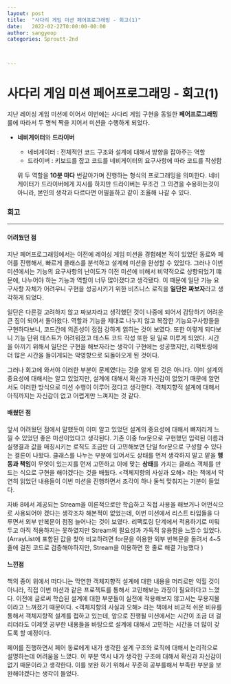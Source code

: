 ```yaml
---
layout: post
title:  "사다리 게임 미션 페어프로그래밍 - 회고(1)"
date:   2022-02-22T0:00:00-00:00
author: sangyeop
categories: Sproutt-2nd



---
```




# 사다리 게임 미션 페어프로그래밍 - 회고(1)

지난 레이싱 게임 미션에 이어서 이번에는 사다리 게임 구현을 동일한 **페어프로그래밍** 룰에 따라서 두 명씩 짝을 지어서 미션을 수행하게 되었다. 

- **네비게이터**와 **드라이버**

  - 네비게이터 : 전체적인 코드 구조와 설계에 대해서 방향을 잡아주는 역할
  - 드라이버 : 키보드를 잡고 코드를 네비게이터의 요구사항에 따라 코드를 작성함

  위 두 역할을 **10분 마다** 번갈아가며 진행하는 형식의 프로그래밍을 의미한다. 네비게이터가 드라이버에게 지시를 하지만 드라이버는 무조건 그 의견을 수용하는것이 아니라, 본인의 생각과 다르다면 어필을하고 같이 조율해 나갈 수 있다.

### 회고

------

#### 어려웠던 점

지난 페어프로그래밍에서는 이전에 레이싱 게임 미션을 경험해본 적이 있었던 동료와 페어를 진행해서, 빠르게 클래스를 분석하고 설계해 미션을 완성할 수 있었다. 그러나 이번 미션에서는 기능의 요구사항의 난이도가 이전 미션에 비해서 비약적으로 상향되었기 떄문에, 나누어야 하는 기능과 역할이 너무 많아졌다고 생각됐다. 이 때문에 일단 기능 요구사항 자체가 어려우니 구현을 성공시키기 위한 비즈니스 로직을 **일단은** **짜보자**라고 생각하게 되었다.

일단은 다른걸 고려하지 않고 짜보자라고 생각했던 것이 나중에 되어서 감당하기 어려운 큰 짐이 되어서 돌아왔다. 역할과 기능을 제대로  나누지 않고 복잡한 기능요구사항들을 구현하다보니, 코드간에 의존성이 점점 강하게 얽히는 것이 보였다. 또한 이렇게 되다보니 기능 단위 테스트가 어려워졌고 테스트 코드 작성 또한 뒷 일로 미루게 되었다. 시간을 아끼기 위해서 일단은 구현을 해보자라는 생각이 구현에는 성공했지만, 리팩토링에 더 많은 시간을 들이게되는 악영향으로 되돌아오게 된 것이다.

그러나 회고에 와서야 이러한 부분이 문제였다는 것을 알게 된 것은 아니다. 이미 설계의 중요성에 대해서는 알고 있었지만, 설계에 대해서 확신과 자신감이 없었기 때문에 알면서도 이러한 방식으로 미션 수행이 이루어 졌다고 생각한다. 객체지향적 설계에 대해서 아직까지는 자신감이 없고 어렵게만 느껴지는 것 같다.

#### 배웠던 점

앞서 어려웠던 점에서 말했듯이 이미 알고 있었던 설계의 중요성에 대해서 뼈저리게 느낄 수 있었던 좋은 미션이었다고 생각된다. 기존 이중 for문으로 구현했던 입력된 이름과 실행결과 값을 매칭시키는 로직도 조금만 더 고민해보면 단일 for문으로 구성할 수 있다는 결론이 나왔다. 클래스를 나누는 부분에 있어서도 상태를 먼저 생각하지 말고 맡을 **행동과 책임**이 무엇이 있는지를 먼저 고민하고 이에 맞는 **상태**를 가지는 클래스 객체를 만드는 식으로 구현을 해야겠다는 것을 배웠다. <객체지향의 사실과 오해> 라는 책에서 막연히 읽었던 내용들이 이번 미션을 진행하면서 조각이 하나 둘씩 맞춰지는 기분이 들었다.

자바 8에서 제공되는 Stream을 이론적으로만 학습하고 직접 사용을 해보거나 어떤식으로 사용되어야 겠다는 생각조차 해본적이 없었는데, 이번 미션에서 리스트 타입들을 다루면서 외부 반복문이 점점 늘어나는 것이 보였다. 리팩토링 단계에서 적용하기로 미뤄두고 아직 적용하지는 못하였지만 Stream의 필요성과 가독적 유용함을 느낄수 있었다. (ArrayList에 포함된 값을 찾아 비교하려면 for문을 이용한 외부 반복문을 돌려서 4~5줄에 걸친 코드로 검증해야하지만, Stream을 이용하면 한 줄로 해결 가능했다 )

#### 느낀점

책의 종이 위에서 떠다니는 막연한 객체지향적 설계에 대한 내용을 머리로만 익힐 것이 아니라, 직접 이번 미션과 같은 프로젝트를 통해서 고민해보는 과정이 필요하다고 느꼈다. 이전에 글로써 학습된 설계에 대한 부분들이 실전에 적용해보지 않고서는 무용지물이라고 느껴졌기 때문이다. <객체지향의 사실과 오해> 라는 책에서 비교적 쉬운 비유를 통해서 객체지향적 설계를 접하고 있는데, 앞으로 진행될 미션에서는 시간이 조금 더 걸리더라도 이제껏 공부한 내용들을 바탕으로 설계에 대해서 고민하는 시간을 더 많이 갖도록 할 예정이다.

페어를 진행하면서 페어 동료에게 내가 생각한 설계 구조와 로직에 대해서 논리적으로 설명하는데 어려움을 느꼈다. 이 부분 역시 내가 생각한 구조에 대해서 확신과 자신감이 없기 때문이라고 생각한다. 이를 보완 하기 위해서 꾸준히 공부를해서 부족한 부분을 보완해야겠다는 생각이 들었다.

